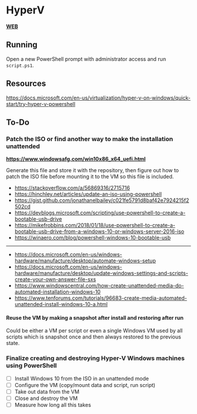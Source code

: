# HyperV

[**WEB**](https://tomashubelbauer.github.io/hyperv)

## Running

Open a new PowerShell prompt with administrator access and run `script.ps1`.

## Resources

https://docs.microsoft.com/en-us/virtualization/hyper-v-on-windows/quick-start/try-hyper-v-powershell

## To-Do

### Patch the ISO or find another way to make the installation unattended

**https://www.windowsafg.com/win10x86_x64_uefi.html**

Generate this file and store it with the repository, then figure out how to patch
the ISO file before mounting it to the VM so this file is included.

- https://stackoverflow.com/a/56869316/2715716
- https://hinchley.net/articles/update-an-iso-using-powershell
- https://gist.github.com/jonathanelbailey/c021fe5791d8baf42e7924215f2502cd
- https://devblogs.microsoft.com/scripting/use-powershell-to-create-a-bootable-usb-drive
- https://mikefrobbins.com/2018/01/18/use-powershell-to-create-a-bootable-usb-drive-from-a-windows-10-or-windows-server-2016-iso
- https://winaero.com/blog/powershell-windows-10-bootable-usb

---

- https://docs.microsoft.com/en-us/windows-hardware/manufacture/desktop/automate-windows-setup
- https://docs.microsoft.com/en-us/windows-hardware/manufacture/desktop/update-windows-settings-and-scripts-create-your-own-answer-file-sxs
- https://www.windowscentral.com/how-create-unattended-media-do-automated-installation-windows-10
- https://www.tenforums.com/tutorials/96683-create-media-automated-unattended-install-windows-10-a.html

#### Reuse the VM by making a snapshot after install and restoring after run

Could be either a VM per script or even a single Windows VM used by all scripts
which is snapshot once and then always restored to the previous state.

### Finalize creating and destroying Hyper-V Windows machines using PowerShell

- [ ] Install Windows 10 from the ISO in an unattended mode
- [ ] Configure the VM (copy/mount data and script, run script)
- [ ] Take out data from the VM
- [ ] Close and destroy the VM
- [ ] Measure how long all this takes
